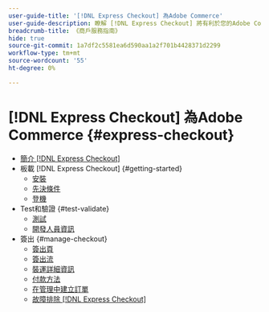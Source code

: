 ```yaml
---
user-guide-title: '[!DNL Express Checkout] 為Adobe Commerce'
user-guide-description: 瞭解 [!DNL Express Checkout] 將有利於您的Adobe Commerce實例以及如何成功安裝並設定擴展。
breadcrumb-title: 《商戶服務指南》
hide: true
source-git-commit: 1a7df2c5581ea6d590aa1a2f701b4428371d2299
workflow-type: tm+mt
source-wordcount: '55'
ht-degree: 0%

---
```



# [!DNL Express Checkout] 為Adobe Commerce {#express-checkout}

- [簡介 [!DNL Express Checkout]](overview.md)
- 板載 [!DNL Express Checkout] {#getting-started}
   - [安裝](install.md)
   - [先決條件](prerequisites.md)
   - [登機](onboarding.md)
- Test和驗證 {#test-validate}
   - [測試](testing.md)
   - [開發人員資訊](developer.md)
- 簽出 {#manage-checkout}
   - [簽出頁](checkout-page.md)
   - [簽出流](checkout-flow.md)
   - [裝運詳細資訊](shipping-details.md)
   - [付款方法](payment-methods.md)
   - [在管理中建立訂單](create-order-admin.md)
   - [故障排除 [!DNL Express Checkout]](troubleshooting.md)
